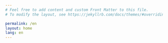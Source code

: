 ```yaml
---
# Feel free to add content and custom Front Matter to this file.
# To modify the layout, see https://jekyllrb.com/docs/themes/#overriding-theme-defaults

permalink: /en
layout: home
lang: en
---
```

